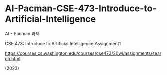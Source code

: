 # AI-Pacman-CSE-473-Introduce-to-Artificial-Intelligence

AI - Pacman 과제

CSE 473: Introduce to Artificial Intelligence Assignment1

https://courses.cs.washington.edu/courses/cse473/20wi/assignments/search.html

(2023)
